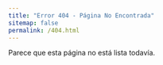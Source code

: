```yaml
---
title: "Error 404 - Página No Encontrada"
sitemap: false
permalink: /404.html
---
```


Parece que esta página no está lista todavía.

<div>
  <style>
    img, #quote, #comment-animal {
      display: block;
      margin-left: auto;
      margin-right: auto;
    }
    #author {
      float: right;
    }
  </style>

  <div id="comment-animal"></div>
  <div id="animal"></div>

  <script type="text/javascript">

    const API_URL = 'https://dog.ceo/api/breeds/image/random';

    (async function() {
      try {
        let divTitle = document.getElementById("comment-animal");
        let divAnimal = document.getElementById("animal");

        let response = await fetch(API_URL);
        let animal = await response.json();

        let img = document.createElement("img");
        let title = document.createElement("h3");
        title.innerText = "Consuélate con una imagen de un perro";
        divTitle.append(title);
        img.src = animal.message;
        divAnimal.appendChild(img);

      } catch (e) {
        console.log(e);
      }
    })();
  </script>

</div>
